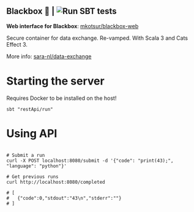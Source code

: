 ## Blackbox 🔲 | ![Run SBT tests](https://github.com/mkotsur/blackbox/actions/workflows/run-sbt-test.yml/badge.svg)

**Web interface for Blackbox**: [mkotsur/blackbox-web](https://github.com/mkotsur/blackbox-web)

Secure container for data exchange. Re-vamped.
With Scala 3 and Cats Effect 3.

More info: [sara-nl/data-exchange](https://github.com/sara-nl/data-exchange)


# Starting the server

Requires Docker to be installed on the host!

```shell
sbt "restApi/run"
```

# Using API

```shell

# Submit a run
curl -X POST localhost:8080/submit -d '{"code": "print(43);", "language": "python"}'

# Get previous runs
curl http://localhost:8080/completed

# [
#   {"code":0,"stdout":"43\n","stderr":""}
# ]
```
